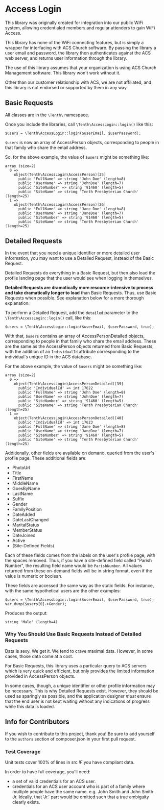 Access Login
============

This library was originally created for integration into our public WiFi system, allowing credentialed members and regular attenders to gain WiFi Access.

This library has none of the WiFi connecting features, but is simply a wrapper for interfacing with ACS Church software.  By passing the library a user email and password, the library then authenticates against the ACS web server, and returns user information through the library. 

The use of this library assumes that your organization is using ACS Church Management software.  This library won't work without it.  

Other than our customer relationship with ACS, we are not affiliated, and this library is not endorsed or supported by them in any way.  

## Basic Requests

All classes are in the `\Tenth\` namespace. 

Once you include the libraries, call `\Tenth\AccessLogin::login()` like this:

	$users = \Tenth\AccessLogin::login($userEmail, $userPassword);
	
`$users` is now an array of AccessPerson objects, corresponding to people in that family who share the email address. 

So, for the above example, the value of `$users` might be something like:

	array (size=2)
	  0 => 
	    object(Tenth\AccessLogin\AccessPerson)[25]
	      public 'FullName' => string 'John Doe' (length=8)
	      public 'UserName' => string 'JohnDoe' (length=7)
	      public 'SiteNumber' => string '91460' (length=5)
	      public 'SiteName' => string 'Tenth Presbyterian Church' (length=25)
	  1 => 
	    object(Tenth\AccessLogin\AccessPerson)[26]
	      public 'FullName' => string 'Jane Doe' (length=8)
	      public 'UserName' => string 'JaneDoe' (length=7)
	      public 'SiteNumber' => string '91460' (length=5)
	      public 'SiteName' => string 'Tenth Presbyterian Church' (length=25)


## Detailed Requests

In the event that you need a unique identifier or more detailed user information, you may want to use a Detailed Request, instead of the Basic Request.  

Detailed Requests do everything in a Basic Request, but then also load the profile landing page that the user would see when logging in themselves.  

**Detailed Requests are dramatically more resource-intensive to process and take dramatically longer to load** than Basic Requests.  Thus, use Basic Requests when possible.  See explanation below for a more thorough explanation. 

To perform a Detailed Request, add the `detailed` parameter to the `\Tenth\AccessLogin::login()` call, like this:

	$users = \Tenth\AccessLogin::login($userEmail, $userPassword, true);
	
With that, `$users` contains an array of AccessPersonDetailed objects, corresponding to people in that family who share the email address.  These are the same as the AccessPerson objects returned from Basic Requests, with the addition of an `IndividualId` attribute corresponding to the individual's unique ID in the ACS database. 

For the above example, the value of `$users` might be something like:

	array (size=2)
	  0 => 
	    object(Tenth\AccessLogin\AccessPersonDetailed)[39]
	      public 'IndividualId' => int 17022
	      public 'FullName' => string 'John Doe' (length=8)
	      public 'UserName' => string 'JohnDoe' (length=7)
	      public 'SiteNumber' => string '91460' (length=5)
	      public 'SiteName' => string 'Tenth Presbyterian Church' (length=25)
	  1 => 
	    object(Tenth\AccessLogin\AccessPersonDetailed)[40]
	      public 'IndividualId' => int 17023
	      public 'FullName' => string 'Jane Doe' (length=8)
	      public 'UserName' => string 'JaneDoe' (length=7)
	      public 'SiteNumber' => string '91460' (length=5)
	      public 'SiteName' => string 'Tenth Presbyterian Church' (length=25)

Additionally, other fields are available on demand, queried from the user's profile page.  These additional fields are:  
 - PhotoUrl
 - Title
 - FirstName
 - MiddleName
 - GoesByName
 - LastName
 - Suffix
 - Gender
 - FamilyPosition
 - DateAdded
 - DateLastChanged
 - MaritalStatus
 - MemberStatus
 - DateJoined
 - Active
 - (Site-Defined Fields)

Each of these fields comes from the labels on the user's profile page, with the spaces removed.  Thus, if you have a site-defined field called "Parish Number", the resulting field name would be `ParishNumber`.  All values returned from these on-demand fields will be in string format, even if the value is numeric or boolean. 

These fields are accessed the same way as the static fields.  For instance, with the same hypothetical users are the other examples:

	$users = \Tenth\AccessLogin::login($userEmail, $userPassword, true);
	var_dump($users[0]->Gender);
	
Produces the output:

	string 'Male' (length=4)
	


### Why You Should Use Basic Requests Instead of Detailed Requests

Data is sexy.  We get it.  We tend to crave maximal data.  However, in some cases, those data come at a cost.  

For Basic Requests, this library uses a particular query to ACS servers which is very quick and efficient, but only provides the limited information provided in AccessPerson objects.  

In some cases, though, a unique identifier or other profile information may be necessary.  This is why Detailed Requests exist.  However, they should be used as sparingly as possible, and the application designer *must* ensure that the end user is not kept waiting without any indications of progress while this data is loaded. 


## Info for Contributors

If you wish to contribute to this project, thank you!  Be sure to add yourself to the `authors` section of composer.json in your first pull request. 


### Test Coverage
Unit tests cover 100% of lines in src *IF* you have compliant data.  

In order to have full coverage, you'll need:
 - a set of valid credentials for an ACS user.
 - credentials for an ACS user account who is part of a family where multiple people have the same name.  e.g. John Smith and John Smith Jr.  Ideally, that 'Jr.' part would be omitted such that a true ambiguity clearly exists. 
